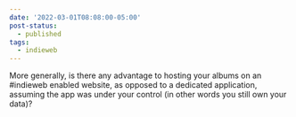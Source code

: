 ```yaml
---
date: '2022-03-01T08:08:00-05:00'
post-status:
  - published
tags:
  - indieweb
---
```


More generally, is there any advantage to hosting your albums on an #indieweb enabled website, as opposed to a dedicated application, assuming the app was under your control (in other words you still own your data)?
